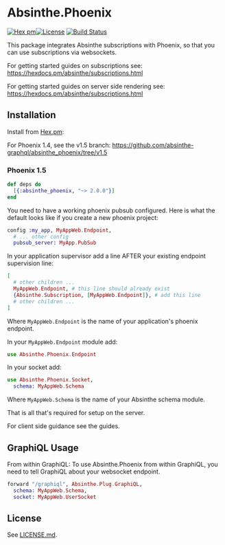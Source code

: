 # Absinthe.Phoenix

[![Hex pm](http://img.shields.io/hexpm/v/absinthe_phoenix.svg?style=flat)](https://hex.pm/packages/absinthe_phoenix)[![License](https://img.shields.io/badge/License-MIT-blue.svg)](https://opensource.org/licenses/MIT)
[![Build Status](https://travis-ci.org/absinthe-graphql/absinthe_phoenix.svg?branch=master)](https://travis-ci.org/absinthe-graphql/absinthe_phoenix)

This package integrates Absinthe subscriptions with Phoenix, so that you can use subscriptions via websockets.

For getting started guides on subscriptions see: https://hexdocs.pm/absinthe/subscriptions.html

For getting started guides on server side rendering see: https://hexdocs.pm/absinthe/subscriptions.html

## Installation

Install from [Hex.pm](https://hex.pm/packages/absinthe_phoenix):

For Phoenix 1.4, see the v1.5 branch: https://github.com/absinthe-graphql/absinthe_phoenix/tree/v1.5

### Phoenix 1.5

```elixir
def deps do
  [{:absinthe_phoenix, "~> 2.0.0"}]
end
```

You need to have a working phoenix pubsub configured. Here is what the default looks like if you create a new phoenix project:

```elixir
config :my_app, MyAppWeb.Endpoint,
  # ... other config
  pubsub_server: MyApp.PubSub
```

In your application supervisor add a line AFTER your existing endpoint supervision
line:

```elixir
[
  # other children ...
  MyAppWeb.Endpoint, # this line should already exist
  {Absinthe.Subscription, [MyAppWeb.Endpoint]}, # add this line
  # other children ...
]
```

Where `MyAppWeb.Endpoint` is the name of your application's phoenix endpoint.

In your `MyAppWeb.Endpoint` module add:
```elixir
use Absinthe.Phoenix.Endpoint
```

In your socket add:

```elixir
use Absinthe.Phoenix.Socket,
  schema: MyAppWeb.Schema
```

Where `MyAppWeb.Schema` is the name of your Absinthe schema module.

That is all that's required for setup on the server.

For client side guidance see the guides.

## GraphiQL Usage

From within GraphiQL:
To use Absinthe.Phoenix from within GraphiQL, you need to tell GraphiQL about your websocket endpoint.

```elixir
forward "/graphiql", Absinthe.Plug.GraphiQL,
  schema: MyAppWeb.Schema,
  socket: MyAppWeb.UserSocket
```

## License

See [LICENSE.md](./LICENSE.md).

